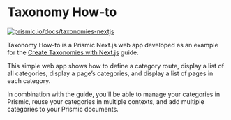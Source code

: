 # Taxonomy How-to

[![prismic.io/docs/taxonomies-nextjs](https://github.com/louisefindlay23/taxonomy-how-to/assets/26024131/ea9dc8d4-b621-4de0-9272-6c221093965c)](https://prismic.io/docs/taxonomies-nextjs)

Taxonomy How-to is a Prismic Next.js web app developed as an example for the [Create Taxonomies with Next.js](https://prismic.io/docs/taxonomies-nextjs) guide. 

This simple web app shows how to define a category route, display a list of all categories, display a page’s categories, and display a list of pages in each category. 

In combination with the guide, you'll be able to manage your categories in Prismic, reuse your categories in multiple contexts, and add multiple categories to your Prismic documents.
